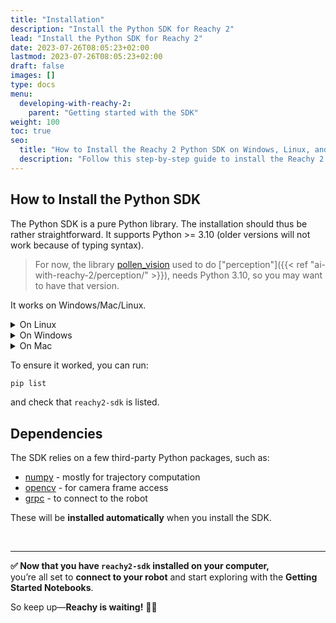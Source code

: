```yaml
---
title: "Installation"
description: "Install the Python SDK for Reachy 2"
lead: "Install the Python SDK for Reachy 2"
date: 2023-07-26T08:05:23+02:00
lastmod: 2023-07-26T08:05:23+02:00
draft: false
images: []
type: docs
menu:
  developing-with-reachy-2:
    parent: "Getting started with the SDK"
weight: 100
toc: true
seo:
  title: "How to Install the Reachy 2 Python SDK on Windows, Linux, and macOS"
  description: "Follow this step-by-step guide to install the Reachy 2 Python SDK on Windows, Linux, or macOS. Learn how to set up a virtual environment and install the SDK from PyPI or source."
---
```


## How to Install the Python SDK

The Python SDK is a pure Python library. The installation should thus be rather straightforward. It supports Python >= 3.10 (older versions will not work because of typing syntax). 

> For now, the library [pollen_vision](pollen-robotics/pollen-vision) used to do ["perception"]({{< ref "ai-with-reachy-2/perception/" >}}), needs Python 3.10, so you may want to have that version. 

It works on Windows/Mac/Linux.

<details>
<summary>On Linux</summary>

We recommend using [virtual environments](https://docs.python.org/3/tutorial/venv.html) for your development. They make the installation simple and avoid compatibility issues. They also come with their [pip](https://pip.pypa.io/en/stable/) command.

Inside your virtual environment, you can install the library either from PyPI or by cloning the repository:

### From PyPI

```bash
pip install reachy2-sdk
```

### From the Source

```bash
git clone https://github.com/pollen-robotics/reachy2-sdk.git
cd reachy2-sdk
pip install -e reachy2-sdk
```

</details>

<details>
<summary>On Windows</summary>

We recommend using a virtual environment, which allows you to install all the needed packages to control Reachy without conflicts with existing packages on your computer.

### Create the Virtual Environment:

1. Use Miniconda, a minimal version of the Anaconda Python distribution. Download it [here](https://www.anaconda.com/download/success): scroll down to the Miniconda Installers section and click on the Windows installer.  

    {{< img "images/sdk/getting-started/conda_install.png" 500x "miniconda">}}

2. Launch the `.exe` you just downloaded and follow the installation procedure.  

    {{< img "images/sdk/getting-started/conda_install_2.png" 500x "miniconda installer">}}

3. Open the Anaconda Powershell Prompt from your applications and type:  
    ```bash
    conda create -n <env_name> python=3.10 git
    ```
    For example:  
    ```bash
    conda create -n reachy python=3.10 git
    ```

    {{< img "images/sdk/getting-started/create_env.png" 800x "create venv">}}

4. Activate your virtual environment:
    ```bash
    conda activate <env_name>
    ```

    {{< img "images/sdk/getting-started/activate_env.png" 800x "activate venv">}}

    
### Install the SDK Client:

Inside your virtual environment, you can install the library either from PyPI or by cloning the repository:

#### From PyPI
```bash
pip install reachy2-sdk
```

#### From Source

1. Create a folder (e.g., “Dev”):
    ```bash
    mkdir Dev
    ```
2. Navigate into this folder:
    ```bash
    cd \Dev\
    ```
3. Clone the SDK repository:
    ```bash
    git clone https://github.com/pollen-robotics/reachy2-sdk.git
    ```
4. Navigate into the subfolder:
    ```bash
    cd \reachy2-sdk\
    ```
5. Install the library:
    ```bash
    pip install -e .
    ```
    This command installs all the needed packages and libraries for the SDK to work in your virtual environment.

</details>

<details>
<summary>On Mac</summary>

To be done.

</details>

To ensure it worked, you can run:
```bash
pip list
```
and check that `reachy2-sdk` is listed.

## Dependencies

The SDK relies on a few third-party Python packages, such as:

* [numpy](https://numpy.org) - mostly for trajectory computation
* [opencv](https://opencv.org) - for camera frame access
* [grpc](https://grpc.io) - to connect to the robot

These will be **installed automatically** when you install the SDK.

<br>

---

**✅ Now that you have `reachy2-sdk` installed on your computer,**  
you’re all set to **connect to your robot** and start exploring with the **Getting Started Notebooks**.

So keep up—**Reachy is waiting!** 🚀📓